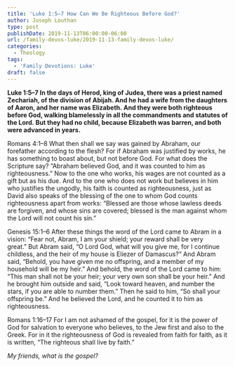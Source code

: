 ```yaml
---
title: 'Luke 1:5–7 How Can We Be Righteous Before God?'
author: Joseph Louthan
type: post
publishDate: 2019-11-13T06:00:00-06:00
url: /family-devos-luke/2019-11-13-family-devos-luke/
categories:
  - Theology
tags:
  - 'Family Devotions: Luke'
draft: false
---
```

**Luke 1:5–7 In the days of Herod, king of Judea, there was a priest named Zechariah, of the division of Abijah. And he had a wife from the daughters of Aaron, and her name was Elizabeth. And they were both righteous before God, walking blamelessly in all the commandments and statutes of the Lord. But they had no child, because Elizabeth was barren, and both were advanced in years.**

Romans 4:1–8 What then shall we say was gained by Abraham, our forefather according to the flesh? For if Abraham was justified by works, he has something to boast about, but not before God. For what does the Scripture say? “Abraham believed God, and it was counted to him as righteousness.” Now to the one who works, his wages are not counted as a gift but as his due. And to the one who does not work but believes in him who justifies the ungodly, his faith is counted as righteousness, just as David also speaks of the blessing of the one to whom God counts righteousness apart from works: “Blessed are those whose lawless deeds are forgiven, and whose sins are covered; blessed is the man against whom the Lord will not count his sin.”<br>

Genesis 15:1–6 After these things the word of the Lord came to Abram in a vision: “Fear not, Abram, I am your shield; your reward shall be very great.” But Abram said, “O Lord God, what will you give me, for I continue childless, and the heir of my house is Eliezer of Damascus?” And Abram said, “Behold, you have given me no offspring, and a member of my household will be my heir.” And behold, the word of the Lord came to him: “This man shall not be your heir; your very own son shall be your heir.” And he brought him outside and said, “Look toward heaven, and number the stars, if you are able to number them.” Then he said to him, “So shall your offspring be.” And he believed the Lord, and he counted it to him as righteousness.<br>

Romans 1:16–17 For I am not ashamed of the gospel, for it is the power of God for salvation to everyone who believes, to the Jew first and also to the Greek. For in it the righteousness of God is revealed from faith for faith, as it is written, “The righteous shall live by faith.”<br>

*My friends, what is the gospel?*